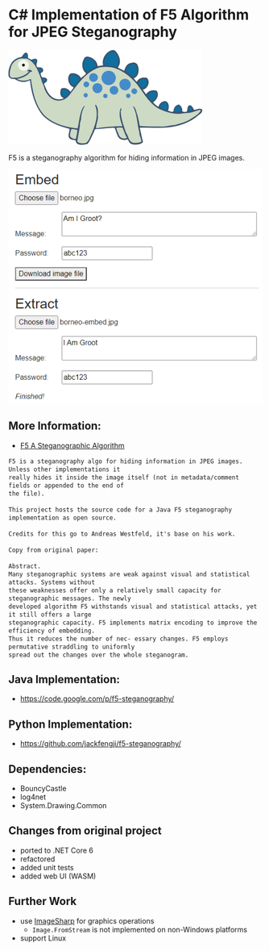 # C# Implementation of F5 Algorithm for JPEG Steganography

![](steganosaurus.png)

F5 is a steganography algorithm for hiding information in JPEG images.

![](screenshot-ui-web.png)

## More Information:
* [F5 A Steganographic Algorithm](F5-A-Steganographic-Algorithm.pdf)

```text
F5 is a steganography algo for hiding information in JPEG images.  Unless other implementations it 
really hides it inside the image itself (not in metadata/comment fields or appended to the end of
the file).

This project hosts the source code for a Java F5 steganography implementation as open source.

Credits for this go to Andreas Westfeld, it's base on his work.

Copy from original paper:

Abstract.
Many steganographic systems are weak against visual and statistical attacks. Systems without
these weaknesses offer only a relatively small capacity for steganographic messages. The newly 
developed algorithm F5 withstands visual and statistical attacks, yet it still offers a large 
steganographic capacity. F5 implements matrix encoding to improve the efficiency of embedding. 
Thus it reduces the number of nec- essary changes. F5 employs permutative straddling to uniformly 
spread out the changes over the whole steganogram.
```

## Java Implementation:
* https://code.google.com/p/f5-steganography/

## Python Implementation:
* https://github.com/jackfengji/f5-steganography/

## Dependencies:
* BouncyCastle
* log4net
* System.Drawing.Common

## Changes from original project
* ported to .NET Core 6
* refactored
* added unit tests
* added web UI (WASM)

## Further Work
* use [ImageSharp](https://github.com/SixLabors/ImageSharp) for graphics operations
  * `Image.FromStream` is not implemented on non-Windows platforms
* support Linux
